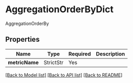 # AggregationOrderByDict

AggregationOrderBy

## Properties
| Name | Type | Required | Description |
| ------------ | ------------- | ------------- | ------------- |
**metricName** | StrictStr | Yes |  |


[[Back to Model list]](../../README.md#documentation-for-models) [[Back to API list]](../../README.md#documentation-for-api-endpoints) [[Back to README]](../../README.md)
